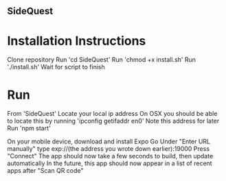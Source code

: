 ## SideQuest
# Installation Instructions
Clone repository
Run 'cd SideQuest'
Run 'chmod +x install.sh'
Run './install.sh'
Wait for script to finish

# Run
From 'SideQuest'
Locate your local ip address
On OSX you should be able to locate this by running 'ipconfig getifaddr en0'
Note this address for later
Run 'npm start'

On your mobile device, download and install Expo Go
Under "Enter URL manually" type exp://(the address you wrote down earlier):19000
Press "Connect"
The app should now take a few seconds to build, then update automatically
In the future, this app should now appear in a list of recent apps after "Scan QR code"